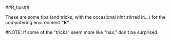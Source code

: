 ##R_tips##

These are some tips (and tricks, with the occasional _hint_ stirred in...) for the computering environment **"R"**.



#NOTE: If some of the "tricks" seem more like "hax," don't be surprised.